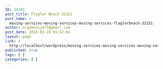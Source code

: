 ```yaml
---
ID: 14103
post_title: Flagler Beach 32151
post_name: >
  moving-services-moving-services-moving-services-flaglerbeach-32151
author: mrgabonijeff@gmail.com
post_date: 2018-03-28 01:52:01
layout: page
link: >
  http://localhost/wordpress/moving-services-moving-services-moving-services-flaglerbeach-32151/
published: true
tags: [ ]
categories: [ ]
---
```

